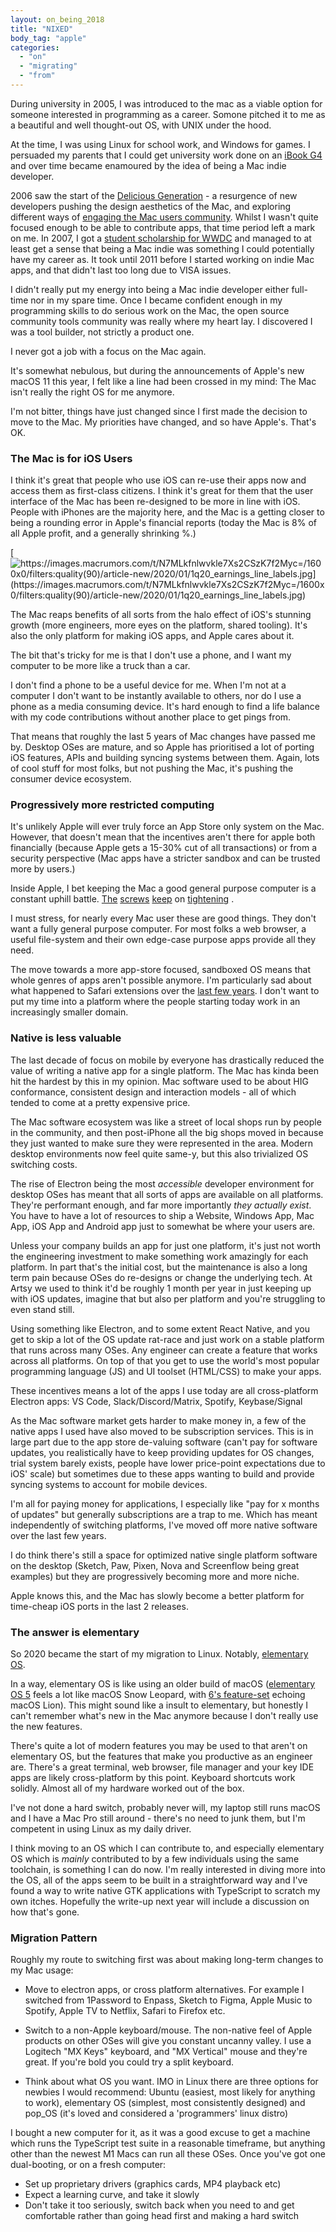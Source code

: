 ```yaml
---
layout: on_being_2018
title: "NIXED"
body_tag: "apple"
categories:
  - "on"
  - "migrating"
  - "from"
---
```


During university in 2005, I was introduced to the mac as a viable option for someone interested in programming as a
career. Somone pitched it to me as a beautiful and well thought-out OS, with UNIX under the hood.

At the time, I was using Linux for school work, and Windows for games. I persuaded my parents that I could get
university work done on an [iBook G4](https://en.wikipedia.org/wiki/IBook) and over time became enamoured by the idea of
being a Mac indie developer.

2006 saw the start of the [Delicious Generation](https://weblog.rogueamoeba.com/2006/11/06/) - a resurgence of new
developers pushing the design aesthetics of the Mac, and exploring different ways of
[engaging the Mac users community](https://en.wikipedia.org/wiki/MacHeist). Whilst I wasn't quite focused enough to be
able to contribute apps, that time period left a mark on me. In 2007, I got a
[student scholarship for WWDC](https://twitter.com/orta/status/36295382?s=20) and managed to at least get a sense that
being a Mac indie was something I could potentially have my career as. It took until 2011 before I started working on
indie Mac apps, and that didn't last too long due to VISA issues.

I didn't really put my energy into being a Mac indie developer either full-time nor in my spare time. Once I became
confident enough in my programming skills to do serious work on the Mac, the open source community tools community was
really where my heart lay. I discovered I was a tool builder, not strictly a product one.

I never got a job with a focus on the Mac again.

It's somewhat nebulous, but during the announcements of Apple's new macOS 11 this year, I felt like a line had been
crossed in my mind: The Mac isn't really the right OS for me anymore.

I'm not bitter, things have just changed since I first made the decision to move to the Mac. My priorities have changed,
and so have Apple's. That's OK.

### The Mac is for iOS Users

I think it's great that people who use iOS can re-use their apps now and access them as first-class citizens. I think
it's great for them that the user interface of the Mac has been re-designed to be more in line with iOS. People with
iPhones are the majority here, and the Mac is a getting closer to being a rounding error in Apple's financial reports
(today the Mac is 8% of all Apple profit, and a generally shrinking %.)

[![https://images.macrumors.com/t/N7MLkfnlwvkle7Xs2CSzK7f2Myc=/1600x0/filters:quality(90)/article-new/2020/01/1q20_earnings_line_labels.jpg](<https://images.macrumors.com/t/N7MLkfnlwvkle7Xs2CSzK7f2Myc=/1600x0/filters:quality(90)/article-new/2020/01/1q20_earnings_line_labels.jpg>)](https://forums.macrumors.com/threads/apple-reports-3q-2020-results-11-25b-profit-on-59-7b-revenue-4-for-1-stock-split-announced.2248022/)

The Mac reaps benefits of all sorts from the halo effect of iOS's stunning growth (more engineers, more eyes on the
platform, shared tooling). It's also the only platform for making iOS apps, and Apple cares about it.

The bit that's tricky for me is that I don't use a phone, and I want my computer to be more like a truck than a car.

I don't find a phone to be a useful device for me. When I'm not at a computer I don't want to be instantly available to
others, nor do I use a phone as a media consuming device. It's hard enough to find a life balance with my code
contributions without another place to get pings from.

That means that roughly the last 5 years of Mac changes have passed me by. Desktop OSes are mature, and so Apple has
prioritised a lot of porting iOS features, APIs and building syncing systems between them. Again, lots of cool stuff for
most folks, but not pushing the Mac, it's pushing the consumer device ecosystem.

### Progressively more restricted computing

It's unlikely Apple will ever truly force an App Store only system on the Mac. However, that doesn't mean that the
incentives aren't there for apple both financially (because Apple gets a 15-30% cut of all transactions) or from a
security perspective (Mac apps have a stricter sandbox and can be trusted more by users.)

Inside Apple, I bet keeping the Mac a good general purpose computer is a constant uphill battle.
[The](https://sigpipe.macromates.com/2020/macos-catalina-slow-by-design/)
[screws](https://medium.com/rocknnull/xcode-8-plugins-alcatraz-the-end-of-an-era-ea6e63617d14)
[keep](https://www.zdnet.com/article/apple-deprecating-macos-kernel-extensions-kexts-is-a-great-win-for-security/) on
[tightening](https://lapcatsoftware.com/articles/unsigned.html) .

I must stress, for nearly every Mac user these are good things. They don't want a fully general purpose computer. For
most folks a web browser, a useful file-system and their own edge-case purpose apps provide all they need.

The move towards a more app-store focused, sandboxed OS means that whole genres of apps aren't possible anymore. I'm
particularly sad about what happened to Safari extensions over the
[last few years](https://sixcolors.com/post/2021/01/safari-14-added-webextensions-support-so-where-are-the-extensions/).
I don't want to put my time into a platform where the people starting today work in an increasingly smaller domain.

### Native is less valuable

The last decade of focus on mobile by everyone has drastically reduced the value of writing a native app for a single
platform. The Mac has kinda been hit the hardest by this in my opinion. Mac software used to be about HIG conformance,
consistent design and interaction models - all of which tended to come at a pretty expensive price.

The Mac software ecosystem was like a street of local shops run by people in the community, and then post-iPhone all the
big shops moved in because they just wanted to make sure they were represented in the area. Modern desktop environments
now feel quite same-y, but this also trivialized OS switching costs.

The rise of Electron being the most _accessible_ developer environment for desktop OSes has meant that all sorts of apps
are available on all platforms. They're performant enough, and far more importantly _they actually exist_. You have to
have a lot of resources to ship a Website, Windows App, Mac App, iOS App and Android app just to somewhat be where your
users are.

Unless your company builds an app for just one platform, it's just not worth the engineering investment to make
something work amazingly for each platform. In part that's the initial cost, but the maintenance is also a long term
pain because OSes do re-designs or change the underlying tech. At Artsy we used to think it'd be roughly 1 month per
year in just keeping up with iOS updates, imagine that but also per platform and you're struggling to even stand still.

Using something like Electron, and to some extent React Native, and you get to skip a lot of the OS update rat-race and
just work on a stable platform that runs across many OSes. Any engineer can create a feature that works across all
platforms. On top of that you get to use the world's most popular programming language (JS) and UI toolset (HTML/CSS) to
make your apps.

These incentives means a lot of the apps I use today are all cross-platform Electron apps: VS Code,
Slack/Discord/Matrix, Spotify, Keybase/Signal

As the Mac software market gets harder to make money in, a few of the native apps I used have also moved to be
subscription services. This is in large part due to the app store de-valuing software (can't pay for software updates,
you realistically have to keep providing updates for OS changes, trial system barely exists, people have lower
price-point expectations due to iOS' scale) but sometimes due to these apps wanting to build and provide syncing systems
to account for mobile devices.

I'm all for paying money for applications, I especially like "pay for x months of updates" but generally subscriptions
are a trap to me. Which has meant independently of switching platforms, I've moved off more native software over the
last few years.

I do think there's still a space for optimized native single platform software on the desktop (Sketch, Paw, Pixen, Nova
and Screenflow being great examples) but they are progressively becoming more and more niche.

Apple knows this, and the Mac has slowly become a better platform for time-cheap iOS ports in the last 2 releases.

### The answer is elementary

So 2020 became the start of my migration to Linux. Notably, [elementary OS](https://elementary.io).

In a way, elementary OS is like using an older build of macOS
([elementary OS 5](https://blog.elementary.io/introducing-elementary-os-5-1-hera/) feels a lot like macOS Snow Leopard,
with [6's feature-set](https://blog.elementary.io/updates-for-july-2020/) echoing macOS Lion). This might sound like a
insult to elementary, but honestly I can't remember what's new in the Mac anymore because I don't really use the new
features.

There's quite a lot of modern features you may be used to that aren't on elementary OS, but the features that make you
productive as an engineer are. There's a great terminal, web browser, file manager and your key IDE apps are likely
cross-platform by this point. Keyboard shortcuts work solidly. Almost all of my hardware worked out of the box.

I've not done a hard switch, probably never will, my laptop still runs macOS and I have a Mac Pro still around - there's
no need to junk them, but I'm competent in using Linux as my daily driver.

I think moving to an OS which I can contribute to, and especially elementary OS which is _mainly_ contributed to by a
few individuals using the same toolchain, is something I can do now. I'm really interested in diving more into the OS,
all of the apps seem to be built in a straightforward way and I've found a way to write native GTK applications with
TypeScript to scratch my own itches. Hopefully the write-up next year will include a discussion on how that's gone.

### Migration Pattern

Roughly my route to switching first was about making long-term changes to my Mac usage:

- Move to electron apps, or cross platform alternatives. For example I switched from 1Password to Enpass, Sketch to
  Figma, Apple Music to Spotify, Apple TV to Netflix, Safari to Firefox etc.

- Switch to a non-Apple keyboard/mouse. The non-native feel of Apple products on other OSes will give you constant
  uncanny valley. I use a Logitech "MX Keys" keyboard, and "MX Vertical" mouse and they're great. If you're bold you
  could try a split keyboard.

- Think about what OS you want. IMO in Linux there are three options for newbies I would recommend: Ubuntu (easiest,
  most likely for anything to work), elementary OS (simplest, most consistently designed) and pop_OS (it's loved and
  considered a 'programmers' linux distro)

I bought a new computer for it, as it was a good excuse to get a machine which runs the TypeScript test suite in a
reasonable timeframe, but anything other than the newest M1 Macs can run all these OSes. Once you've got one
dual-booting, or on a fresh computer:

- Set up proprietary drivers (graphics cards, MP4 playback etc)
- Expect a learning curve, and take it slowly
- Don't take it too seriously, switch back when you need to and get comfortable rather than going head first and making
  a hard switch
